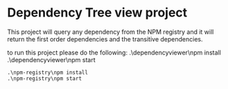 # Dependency Tree view project

This project will query any dependency from the NPM registry and it will return the first order dependencies and the transitive dependencies.

to run this project please do the following:
    .\dependencyviewer\npm install
    .\dependencyviewer\npm start

    .\npm-registry\npm install
    .\npm-registry\npm start
